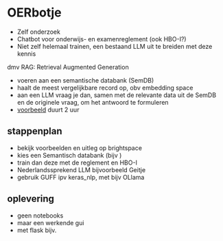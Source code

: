 # OERbotje
- Zelf onderzoek
- Chatbot voor onderwijs- en examenreglement (ook HBO-I?)
- Niet zelf helemaal trainen, een bestaand LLM uit te breiden met deze kennis

dmv RAG: Retrieval Augmented Generation
- voeren aan een semantische databank (SemDB)
- haalt de meest vergelijkbare record op, obv embedding space
- aan een LLM vraag je dan, samen met de relevante data uit de SemDB en de originele vraag, om het antwoord te formuleren
- [voorbeeld](https://medium.com/@xvtjy/rag-implementation-using-keras-nlp-and-chromadb-34c6868dd908) duurt 2 uur

## stappenplan
- bekijk voorbeelden en uitleg op brightspace
- kies een Semantisch databank (bijv )
- train dan deze met de reglement en HBO-I
- Nederlandssprekend LLM bijvoorbeeld Geitje
- gebruik GUFF ipv keras_nlp, met bijv OLlama


## oplevering
- geen notebooks
- maar een werkende gui
- met flask bijv.

